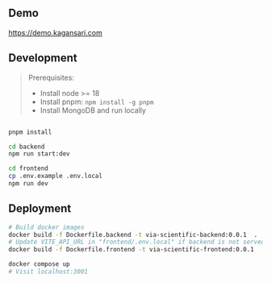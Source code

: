 ## Demo

https://demo.kagansari.com

## Development

> Prerequisites:
>
> - Install node >= 18
> - Install pnpm: `npm install -g pnpm`
> - Install MongoDB and run locally

```bash

pnpm install

cd backend
npm run start:dev

cd frontend
cp .env.example .env.local
npm run dev

```

## Deployment

```bash
# Build docker images
docker build -f Dockerfile.backend -t via-scientific-backend:0.0.1  .
# Update VITE_API_URL in "frontend/.env.local" if backend is not served from localhost
docker build -f Dockerfile.frontend -t via-scientific-frontend:0.0.1  .

docker compose up
# Visit localhost:3001
```
